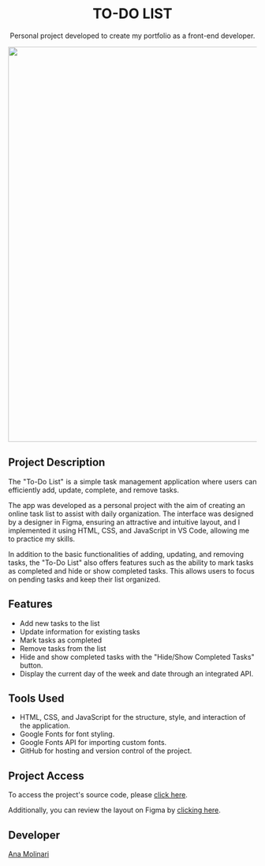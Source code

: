 <h1 align="center">TO-DO LIST</h1>

<p align="center">
Personal project developed to create my portfolio as a front-end developer.

<div align="center">
<img src="https://i.imgur.com/wzWpdpN.gif" width="800">
</div>

## Project Description

<p align="justify">
The "To-Do List" is a simple task management application where users can efficiently add, update, complete, and remove tasks.

The app was developed as a personal project with the aim of creating an online task list to assist with daily organization. The interface was designed by a designer in Figma, ensuring an attractive and intuitive layout, and I implemented it using HTML, CSS, and JavaScript in VS Code, allowing me to practice my skills.

In addition to the basic functionalities of adding, updating, and removing tasks, the "To-Do List" also offers features such as the ability to mark tasks as completed and hide or show completed tasks. This allows users to focus on pending tasks and keep their list organized.

## Features

- Add new tasks to the list
- Update information for existing tasks
- Mark tasks as completed
- Remove tasks from the list
- Hide and show completed tasks with the "Hide/Show Completed Tasks" button.
- Display the current day of the week and date through an integrated API.

## Tools Used
- HTML, CSS, and JavaScript for the structure, style, and interaction of the application.
- Google Fonts for font styling.
- Google Fonts API for importing custom fonts.
- GitHub for hosting and version control of the project.

###

## Project Access

To access the project's source code, please [click here](https://anamolinari.github.io/to-do-list/).

Additionally, you can review the layout on Figma by [clicking here](https://www.figma.com/file/vtgFKTqla4wedJZ9qXEuVI/To-Do-App?type=design&node-id=0%3A1&mode=dev&t=FbFnlFTJyJ8idk8e-1).

## Developer
[Ana Molinari](https://www.linkedin.com/in/anahmolinari/)


